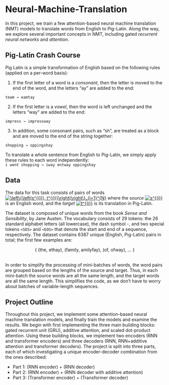 # Neural-Machine-Translation

In this project, we train a few attention-based neural machine translation (NMT) models to
translate words from English to Pig-Latin. Along the way, we explore several
important concepts in NMT, including gated *recurrent neural networks* and *attention*.

## Pig-Latin Crash Course
Pig Latin is a simple transformation of English based on the following rules (applied on a per-word
basis):
1. If the first letter of a word is a *consonant*, then the letter is moved to the end of the word,
and the letters “ay” are added to the end: 

  `team → eamtay`<p align="center">
  
2. If the first letter is a *vowel*, then the word is left unchanged and the letters “way” are added
to the end: 
  
  `impress → impressway`

3. In addition, some consonant pairs, such as “sh”, are treated as a block and are moved to the end of the string together: 
  
  `shopping → oppingshay`

To translate a whole sentence from English to Pig-Latin, we simply apply these rules to each word
independently:
<br>
`i went shopping → iway entway oppingshay`

## Data
The data for this task consists of pairs of words <a href="https://www.codecogs.com/eqnedit.php?latex=\left\{\left(s^{(i)},&space;t^{(i)}\right)\right\}_{i=1}^{N}" target="_blank"><img src="https://latex.codecogs.com/png.latex?\left\{\left(s^{(i)},&space;t^{(i)}\right)\right\}_{i=1}^{N}" title="\left\{\left(s^{(i)}, t^{(i)}\right)\right\}_{i=1}^{N}" /></a> where the *source* <a href="https://www.codecogs.com/eqnedit.php?latex=s^{(i)}" target="_blank"><img src="https://latex.codecogs.com/png.latex?s^{(i)}" title="s^{(i)}" /></a>
is an English word, and the *target* <a href="https://www.codecogs.com/eqnedit.php?latex=t^{(i)}" target="_blank"><img src="https://latex.codecogs.com/png.latex?t^{(i)}" title="t^{(i)}" /></a> is its translation in Pig-Latin. 

The dataset is composed of unique words from the book *Sense and Sensibility*, by Jane Austen. The vocabulary consists of 29 tokens:
the 26 standard alphabet letters (all lowercase), the dash symbol -, and two special tokens `<SOS>`
and `<EOS>` that denote the start and end of a sequence, respectively. The dataset contains 6387
unique (English, Pig-Latin) pairs in total; the first few examples are:

<p align="center"> { (the, ethay), (family, amilyfay), (of, ofway), ... } </p>
 <br> 
In order to simplify the processing of mini-batches of words, the word pairs are grouped based
on the lengths of the source and target. Thus, in each mini-batch the source words are all the same
length, and the target words are all the same length. This simplifies the code, as we don’t have to
worry about batches of variable-length sequences.
  
## Project Outline

Throughout this project, we implement some attention-based neural machine
translation models, and finally train the models and examine the results. We begin with first implementing the three main building blocks: gated recurrent unit (GRU), additive attention, and scaled dot-product attention. Using these building blocks, we implement two encoders (RNN and transformer encoders) and three decoders (RNN, RNN+additive attention and transformer decoders). The project is split into three parts, each of which investigating a unique encoder-decoder combination from the ones described:

* Part 1: (RNN encoder) + (RNN decoder)
* Part 2: (RNN encoder) + (RNN decoder with additive attention)
* Part 3: (Transformer encoder) + (Transformer decoder)

